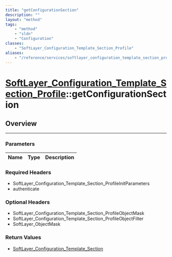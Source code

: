 ```yaml
---
title: "getConfigurationSection"
description: ""
layout: "method"
tags:
    - "method"
    - "sldn"
    - "Configuration"
classes:
    - "SoftLayer_Configuration_Template_Section_Profile"
aliases:
    - "/reference/services/softlayer_configuration_template_section_profile/getConfigurationSection"
---
```

# [SoftLayer_Configuration_Template_Section_Profile](/reference/services/SoftLayer_Configuration_Template_Section_Profile)::getConfigurationSection




## Overview 


-----

### Parameters 
|Name | Type | Description |
| --- | --- | --- |


### Required Headers
* SoftLayer_Configuration_Template_Section_ProfileInitParameters
* authenticate


### Optional Headers
* SoftLayer_Configuration_Template_Section_ProfileObjectMask
* SoftLayer_Configuration_Template_Section_ProfileObjectFilter
* SoftLayer_ObjectMask

### Return Values
* <a href='/reference/datatypes/SoftLayer_Configuration_Template_Section'>SoftLayer_Configuration_Template_Section </a>




